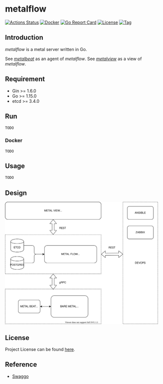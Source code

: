 # metalflow

[![Actions Status](https://github.com/craftslab/metalflow/workflows/CI/badge.svg?branch=master&event=push)](https://github.com/craftslab/metalflow/actions?query=workflow%3ACI)
[![Docker](https://img.shields.io/docker/pulls/craftslab/metalflow)](https://hub.docker.com/r/craftslab/metalflow)
[![Go Report Card](https://goreportcard.com/badge/github.com/craftslab/metalflow)](https://goreportcard.com/report/github.com/craftslab/metalflow)
[![License](https://img.shields.io/github/license/craftslab/metalflow.svg?color=brightgreen)](https://github.com/craftslab/metalflow/blob/master/LICENSE)
[![Tag](https://img.shields.io/github/tag/craftslab/metalflow.svg?color=brightgreen)](https://github.com/craftslab/metalflow/tags)



## Introduction

*metalflow* is a metal server written in Go.

See *[metalbeat](https://github.com/craftslab/metalbeat/)* as an agent of *metalflow*.
See *[metalview](https://github.com/craftslab/metalview/)* as a view of *metalflow*.



## Requirement

- Gin >= 1.6.0
- Go >= 1.15.0
- etcd >= 3.4.0



## Run

```bash
TODO
```



### Docker

```
TODO
```



## Usage

```bash
TODO
```



## Design

![design](design.svg)



## License

Project License can be found [here](LICENSE).



## Reference

- [Swaggo](https://github.com/swaggo/swag/tree/master/example)
